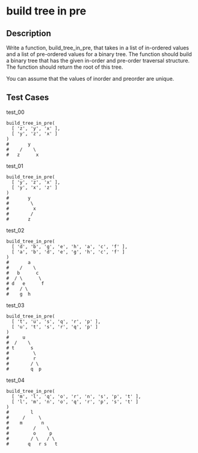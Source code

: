 # build tree in pre

## Description

Write a function, build_tree_in_pre, that takes in a list of in-ordered values and a list of pre-ordered values for a binary tree. The function should build a binary tree that has the given in-order and pre-order traversal structure. The function should return the root of this tree.

You can assume that the values of inorder and preorder are unique.

## Test Cases

test_00

```text
build_tree_in_pre(
  [ 'z', 'y', 'x' ],
  [ 'y', 'z', 'x' ]
)
#       y
#    /    \
#   z      x
```

test_01

```text
build_tree_in_pre(
  [ 'y', 'z', 'x' ],
  [ 'y', 'x', 'z' ]
)
#       y
#        \
#         x
#        /
#       z
```

test_02

```text
build_tree_in_pre(
  [ 'd', 'b', 'g', 'e', 'h', 'a', 'c', 'f' ],
  [ 'a', 'b', 'd', 'e', 'g', 'h', 'c', 'f' ]
)
#       a
#    /    \
#   b      c
#  / \      \
# d   e      f
#    / \
#    g  h
```

test_03

```text
build_tree_in_pre(
  [ 't', 'u', 's', 'q', 'r', 'p' ],
  [ 'u', 't', 's', 'r', 'q', 'p' ]
)
#     u
#  /    \
# t      s
#         \
#         r
#        / \
#        q  p
```

test_04

```text
build_tree_in_pre(
  [ 'm', 'l', 'q', 'o', 'r', 'n', 's', 'p', 't' ],
  [ 'l', 'm', 'n', 'o', 'q', 'r', 'p', 's', 't' ]
)
#        l
#     /     \
#    m       n
#         /    \
#         o     p
#        / \   / \
#       q   r s   t
```
